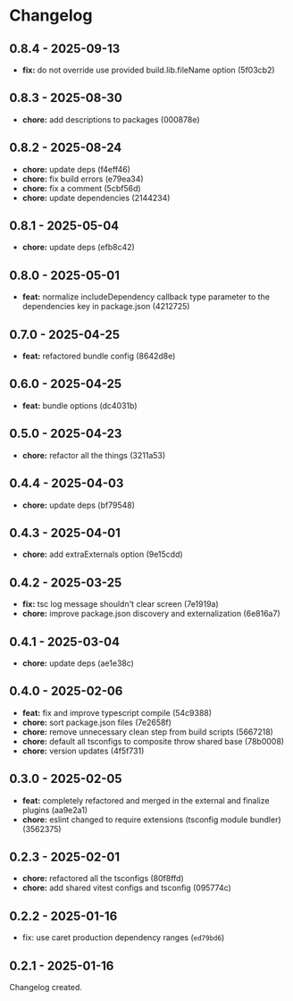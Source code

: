 # Changelog

## 0.8.4 - 2025-09-13

- __fix:__ do not override use provided build.lib.fileName option (5f03cb2)

## 0.8.3 - 2025-08-30

- __chore:__ add descriptions to packages (000878e)

## 0.8.2 - 2025-08-24

- __chore:__ update deps (f4eff46)
- __chore:__ fix build errors (e79ea34)
- __chore:__ fix a comment (5cbf56d)
- __chore:__ update dependencies (2144234)

## 0.8.1 - 2025-05-04

- __chore:__ update deps (efb8c42)

## 0.8.0 - 2025-05-01

- __feat:__ normalize includeDependency callback type parameter to the dependencies key in package.json (4212725)

## 0.7.0 - 2025-04-25

- __feat:__ refactored bundle config (8642d8e)

## 0.6.0 - 2025-04-25

- __feat:__ bundle options (dc4031b)

## 0.5.0 - 2025-04-23

- __chore:__ refactor all the things (3211a53)

## 0.4.4 - 2025-04-03

- __chore:__ update deps (bf79548)

## 0.4.3 - 2025-04-01

- __chore:__ add extraExternals option (9e15cdd)

## 0.4.2 - 2025-03-25

- __fix:__ tsc log message shouldn't clear screen (7e1919a)
- __chore:__ improve package.json discovery and externalization (6e816a7)

## 0.4.1 - 2025-03-04

- __chore:__ update deps (ae1e38c)

## 0.4.0 - 2025-02-06

- __feat:__ fix and improve typescript compile (54c9388)
- __chore:__ sort package.json files (7e2658f)
- __chore:__ remove unnecessary clean step from build scripts (5667218)
- __chore:__ default all tsconfigs to composite throw shared base (78b0008)
- __chore:__ version updates (4f5f731)

## 0.3.0 - 2025-02-05

- __feat:__ completely refactored and merged in the external and finalize plugins (aa9e2a1)
- __chore:__ eslint changed to require extensions (tsconfig module bundler) (3562375)

## 0.2.3 - 2025-02-01

- __chore:__ refactored all the tsconfigs (80f8ffd)
- __chore:__ add shared vitest configs and tsconfig (095774c)

## 0.2.2 - 2025-01-16

- fix: use caret production dependency ranges (`ed79bd6`)

## 0.2.1 - 2025-01-16

Changelog created.
